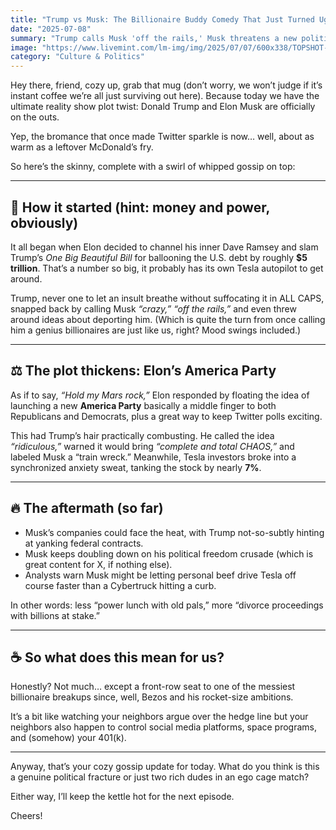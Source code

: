 ```yaml
---
title: "Trump vs Musk: The Billionaire Buddy Comedy That Just Turned Ugly"
date: "2025-07-08"
summary: "Trump calls Musk 'off the rails,' Musk threatens a new political party, Tesla’s stock throws a tantrum, and we’re all here for the popcorn. Let’s break down this delightful mess."
image: "https://www.livemint.com/lm-img/img/2025/07/07/600x338/TOPSHOT-FILES-US-POLITICS-TRUMP-MUSK-1_1751860883490_1751860898445.jpg"
category: "Culture & Politics"
---
```


Hey there, friend, cozy up, grab that mug (don’t worry, we won’t judge if it’s instant coffee we’re all just surviving out here). Because today we have the ultimate reality show plot twist: Donald Trump and Elon Musk are officially on the outs.

Yep, the bromance that once made Twitter sparkle is now… well, about as warm as a leftover McDonald’s fry.

So here’s the skinny, complete with a swirl of whipped gossip on top:

---

## 🚀 How it started (hint: money and power, obviously)

It all began when Elon decided to channel his inner Dave Ramsey and slam Trump’s _One Big Beautiful Bill_ for ballooning the U.S. debt by roughly **$5 trillion**. That’s a number so big, it probably has its own Tesla autopilot to get around.

Trump, never one to let an insult breathe without suffocating it in ALL CAPS, snapped back by calling Musk _“crazy,”_ _“off the rails,”_ and even threw around ideas about deporting him. (Which is quite the turn from once calling him a genius billionaires are just like us, right? Mood swings included.)

---

## ⚖️ The plot thickens: Elon’s America Party

As if to say, _“Hold my Mars rock,”_ Elon responded by floating the idea of launching a new **America Party** basically a middle finger to both Republicans and Democrats, plus a great way to keep Twitter polls exciting.

This had Trump’s hair practically combusting. He called the idea _“ridiculous,”_ warned it would bring _“complete and total CHAOS,”_ and labeled Musk a “train wreck.” Meanwhile, Tesla investors broke into a synchronized anxiety sweat, tanking the stock by nearly **7%**.

---

## 🔥 The aftermath (so far)

- Musk’s companies could face the heat, with Trump not-so-subtly hinting at yanking federal contracts.
- Musk keeps doubling down on his political freedom crusade (which is great content for X, if nothing else).
- Analysts warn Musk might be letting personal beef drive Tesla off course faster than a Cybertruck hitting a curb.

In other words: less “power lunch with old pals,” more “divorce proceedings with billions at stake.”

---

## ☕ So what does this mean for us?

Honestly? Not much… except a front-row seat to one of the messiest billionaire breakups since, well, Bezos and his rocket-size ambitions.

It’s a bit like watching your neighbors argue over the hedge line but your neighbors also happen to control social media platforms, space programs, and (somehow) your 401(k).

---

Anyway, that’s your cozy gossip update for today. What do you think is this a genuine political fracture or just two rich dudes in an ego cage match?

Either way, I’ll keep the kettle hot for the next episode.

Cheers!
